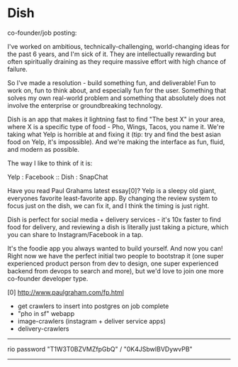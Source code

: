 # Dish

co-founder/job posting:

I've worked on ambitious, technically-challenging, world-changing ideas for the past 6 years, and I'm sick of it. They are intellectually rewarding but often spiritually draining as they require massive effort with high chance of failure.

So I've made a resolution - build something fun, and deliverable! Fun to work on, fun to think about, and especially fun for the user. Something that solves my own real-world problem and something that absolutely does not involve the enterprise or groundbreaking technology.

Dish is an app that makes it lightning fast to find "The best X" in your area, where X is a specific type of food - Pho, Wings, Tacos, you name it. We're taking what Yelp is horrible at and fixing it (tip: try and find the best asian food on Yelp, it's impossible). And we're making the interface as fun, fluid, and modern as possible.

The way I like to think of it is:

Yelp : Facebook :: Dish : SnapChat

Have you read Paul Grahams latest essay[0]? Yelp is a sleepy old giant, everyones favorite least-favorite app. By changing the review system to focus just on the dish, we can fix it, and I think the timing is just right.

Dish is perfect for social media + delivery services - it's 10x faster to find food for delivery, and reviewing a dish is literally just taking a picture, which you can share to Instagram/Facebook in a tap.

It's the foodie app you always wanted to build yourself. And now you can! Right now we have the perfect initial two people to bootstrap it (one super experienced product person from dev to design, one super experienced backend from devops to search and more), but we'd love to join one more co-founder developer type.

[0] http://www.paulgraham.com/fp.html


- get crawlers to insert into postgres on job complete
- "pho in sf" webapp
- image-crawlers (instagram + deliver service apps)
- delivery-crawlers

---

rio password "T1W3T0BZVMZfpGbQ" / "0K4JSbwIBVDywvPB"

---
